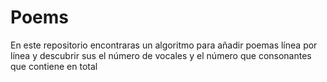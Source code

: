 # Poems
En este repositorio encontraras un algoritmo para añadir poemas línea por línea y descubrir sus el número de vocales y el número que consonantes que contiene en total
